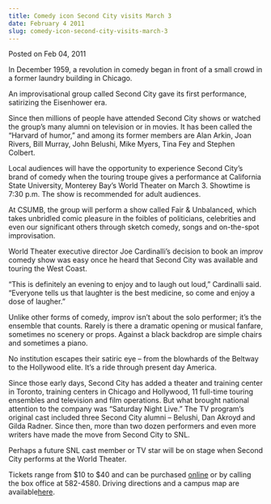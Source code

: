 ```yaml
---
title: Comedy icon Second City visits March 3
date: February 4 2011
slug: comedy-icon-second-city-visits-march-3
---
```


 
<span class="date">Posted on Feb 04, 2011 </span>
<p>
  In December 1959, a revolution in comedy began in front of a small crowd in a
  former laundry building in Chicago.
</p>
<p>
  An improvisational group called Second City gave its first performance,
  satirizing the Eisenhower era.
</p>
<p>
  Since then millions of people have attended Second City shows or watched the
  group&#x2019;s many alumni on television or in movies. It has been called the
  &#x201C;Harvard of humor,&#x201D; and among its former members are Alan Arkin,
  Joan Rivers, Bill Murray, John Belushi, Mike Myers, Tina Fey and Stephen
  Colbert.
</p>
<p>
  Local audiences will have the opportunity to experience Second City&#x2019;s
  brand of comedy when the touring troupe gives a performance at California
  State University, Monterey Bay&#x2019;s World Theater on March 3. Showtime is
  7:30 p.m. The show is recommended for adult audiences.
</p>
<p>
  At CSUMB, the group will perform a show called Fair &amp; Unbalanced, which
  takes unbridled comic pleasure in the foibles of politicians, celebrities and
  even our significant others through sketch comedy, songs and on-the-spot
  improvisation.
</p>
<p>
  World Theater executive director Joe Cardinalli&#x2019;s decision to book an
  improv comedy show was easy once he heard that Second City was available and
  touring the West Coast.
</p>
<p>
  &#x201C;This is definitely an evening to enjoy and to laugh out loud,&#x201D;
  Cardinalli said. &#x201C;Everyone tells us that laughter is the best medicine,
  so come and enjoy a dose of laugher.&#x201D;
</p>
<p>
  Unlike other forms of comedy, improv isn&#x2019;t about the solo performer;
  it&#x2019;s the ensemble that counts. Rarely is there a dramatic opening or
  musical fanfare, sometimes no scenery or props. Against a black backdrop are
  simple chairs and sometimes a piano.
</p>
<p>
  No institution escapes their satiric eye &#x2013; from the blowhards of the
  Beltway to the Hollywood elite. It&#x2019;s a ride through present day
  America.
</p>
<p>
  Since those early days, Second City has added a theater and training center in
  Toronto, training centers in Chicago and Hollywood, 11 full-time touring
  ensembles and television and film operations. But what brought national
  attention to the company was &#x201C;Saturday Night Live.&#x201D; The TV
  program&#x2019;s original cast included three Second City alumni &#x2013;
  Belushi, Dan Akroyd and Gilda Radner. Since then, more than two dozen
  performers and even more writers have made the move from Second City to SNL.
</p>
<p>
  Perhaps a future SNL cast member or TV star will be on stage when Second City
  performs at the World Theater.
</p>
<p>
  Tickets range from $10 to $40 and can be purchased
  <a href="https://csumb.edu/worldtheater" rel="nofollow">online</a> or by
  calling the box office at 582-4580. Driving directions and a campus map are
  available<a href="https://csumb.edu/map" rel="nofollow">here</a>.
</p>
 

